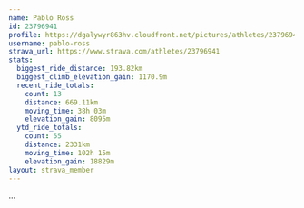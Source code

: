 ```yaml
---
name: Pablo Ross
id: 23796941
profile: https://dgalywyr863hv.cloudfront.net/pictures/athletes/23796941/14615399/1/large.jpg
username: pablo-ross
strava_url: https://www.strava.com/athletes/23796941
stats:
  biggest_ride_distance: 193.82km
  biggest_climb_elevation_gain: 1170.9m
  recent_ride_totals:
    count: 13
    distance: 669.11km
    moving_time: 38h 03m
    elevation_gain: 8095m
  ytd_ride_totals:
    count: 55
    distance: 2331km
    moving_time: 102h 15m
    elevation_gain: 18829m
layout: strava_member
--- 
```

...
